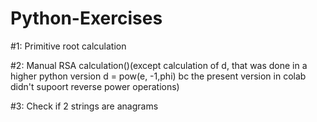 # Python-Exercises


#1: Primitive root calculation

#2: Manual RSA calculation()(except calculation of d, that was done in a higher python version d = pow(e, -1,phi) bc the present version in colab didn't supoort reverse power operations)

#3: Check if 2 strings are anagrams
